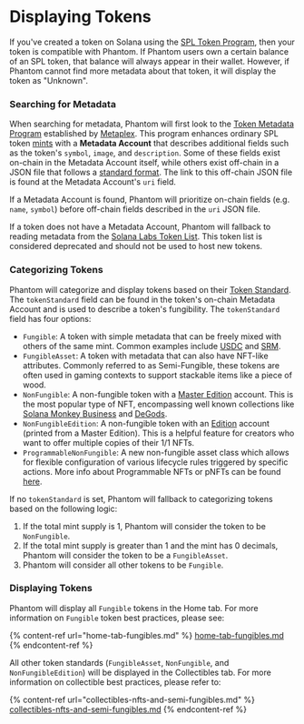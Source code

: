 # Displaying Tokens

If you've created a token on Solana using the [SPL Token Program](https://spl.solana.com/token), then your token is compatible with Phantom. If Phantom users own a certain balance of an SPL token, that balance will always appear in their wallet. However, if Phantom cannot find more metadata about that token, it will display the token as "Unknown".

### Searching for Metadata

When searching for metadata, Phantom will first look to the [Token Metadata Program](https://docs.metaplex.com/programs/token-metadata/overview) established by [Metaplex](https://www.metaplex.com/). This program enhances ordinary SPL token [mints](https://docs.solana.com/integrations/exchange#token-mints) with a **Metadata Account** that describes additional fields such as the token's `symbol`, `image`, and `description`. Some of these fields exist on-chain in the Metadata Account itself, while others exist off-chain in a JSON file that follows a [standard format](https://docs.metaplex.com/programs/token-metadata/token-standard). The link to this off-chain JSON file is found at the Metadata Account's `uri` field.

If a Metadata Account is found, Phantom will prioritize on-chain fields (e.g. `name`, `symbol`) before off-chain fields described in the `uri` JSON file.

If a token does not have a Metadata Account, Phantom will fallback to reading metadata from the [Solana Labs Token List](https://github.com/solana-labs/token-list). This token list is considered deprecated and should not be used to host new tokens.

### Categorizing Tokens

Phantom will categorize and display tokens based on their [Token Standard](https://docs.metaplex.com/programs/token-metadata/token-standard#token-standards). The `tokenStandard` field can be found in the token's on-chain Metadata Account and is used to describe a token's fungibility. The `tokenStandard` field has four options:

* `Fungible`: A token with simple metadata that can be freely mixed with others of the same mint. Common examples include [USDC](https://www.circle.com/en/usdc) and [SRM](https://www.projectserum.com/).
* `FungibleAsset`: A token with metadata that can also have NFT-like attributes. Commonly referred to as Semi-Fungible, these tokens are often used in gaming contexts to support stackable items like a piece of wood.
* `NonFungible`: A non-fungible token with a [Master Edition](https://docs.metaplex.com/programs/token-metadata/accounts#master-edition) account. This is the most popular type of NFT, encompassing well known collections like [Solana Monkey Business](https://solanamonkey.business/) and [DeGods](https://www.degods.com/).
* `NonFungibleEdition`: A non-fungible token with an [Edition](https://docs.metaplex.com/programs/token-metadata/accounts#edition) account (printed from a Master Edition). This is a helpful feature for creators who want to offer multiple copies of their 1/1 NFTs.
* `ProgrammableNonFungible`: A new non-fungible asset class which allows for flexible configuration of various lifecycle rules triggered by specific actions. More info about Programmable NFTs or pNFTs can be found [here](https://github.com/metaplex-foundation/metaplex-program-library/blob/master/token-metadata/program/ProgrammableNFTGuide.md).

If no `tokenStandard` is set, Phantom will fallback to categorizing tokens based on the following logic:

1. If the total mint supply is 1, Phantom will consider the token to be `NonFungible`.
2. If the total mint supply is greater than 1 and the mint has 0 decimals, Phantom will consider the token to be a `FungibleAsset`.
3. Phantom will consider all other tokens to be `Fungible`.

### Displaying Tokens

Phantom will display all `Fungible` tokens in the Home tab. For more information on `Fungible` token best practices, please see:

{% content-ref url="home-tab-fungibles.md" %}
[home-tab-fungibles.md](home-tab-fungibles.md)
{% endcontent-ref %}

All other token standards (`FungibleAsset`, `NonFungible`, and `NonFungibleEdition`) will be displayed in the Collectibles tab. For more information on collectible best practices, please refer to:

{% content-ref url="collectibles-nfts-and-semi-fungibles.md" %}
[collectibles-nfts-and-semi-fungibles.md](collectibles-nfts-and-semi-fungibles.md)
{% endcontent-ref %}
